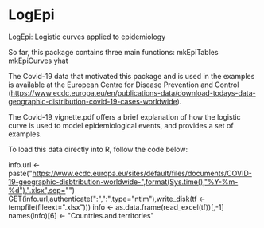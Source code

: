 # LogEpi
LogEpi: Logistic curves applied to epidemiology

So far, this package contains three main functions:
mkEpiTables
mkEpiCurves
yhat

The Covid-19 data that motivated this package and is used in the examples is available at the European Centre for Disease Prevention and Control (https://www.ecdc.europa.eu/en/publications-data/download-todays-data-geographic-distribution-covid-19-cases-worldwide).

The Covid-19_vignette.pdf offers a brief explanation of how the logistic curve is used to model epidemiological events, and provides a set of examples.

To load this data directly into R, follow the code below:

info.url <- paste("https://www.ecdc.europa.eu/sites/default/files/documents/COVID-19-geographic-disbtribution-worldwide-",format(Sys.time(),"%Y-%m-%d"),".xlsx",sep="")
GET(info.url,authenticate(":",":",type="ntlm"),write_disk(tf <- tempfile(fileext=".xlsx")))
info <- as.data.frame(read_excel(tf))[,-1]
names(info)[6] <- "Countries.and.territories"
